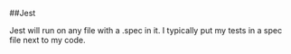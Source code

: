 ##Jest

Jest will run on any file with a .spec in it.  I typically put my tests in a spec file next to my code.